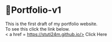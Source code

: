 # 💙Portfolio-v1

This is the first draft of my portfolio website.<br>
To see this click the link below.<br>
< a href = https://stuti24m.github.io/> Click Here </a>



